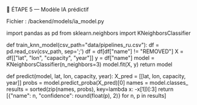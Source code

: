 🤖 ÉTAPE 5 — Modèle IA prédictif

Fichier : /backend/models/ia_model.py

import pandas as pd
from sklearn.neighbors import KNeighborsClassifier

def train_knn_model(csv_path="data/pipelines_ru.csv"):
    df = pd.read_csv(csv_path, sep=';')
    df = df[df["name"] != "REMOVED"]
    X = df[["lat", "lon", "capacity", "year"]]
    y = df["name"]
    model = KNeighborsClassifier(n_neighbors=3)
    model.fit(X, y)
    return model

def predict(model, lat, lon, capacity, year):
    X_pred = [[lat, lon, capacity, year]]
    probs = model.predict_proba(X_pred)[0]
    names = model.classes_
    results = sorted(zip(names, probs), key=lambda x: -x[1])[:3]
    return [{"name": n, "confidence": round(float(p), 2)} for n, p in results]
    